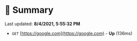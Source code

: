# 📖 Summary
Last updated: **8/4/2021, 5:55:32 PM**

- `GET` [https://google.com](https://google.com) - **Up** (136ms)
